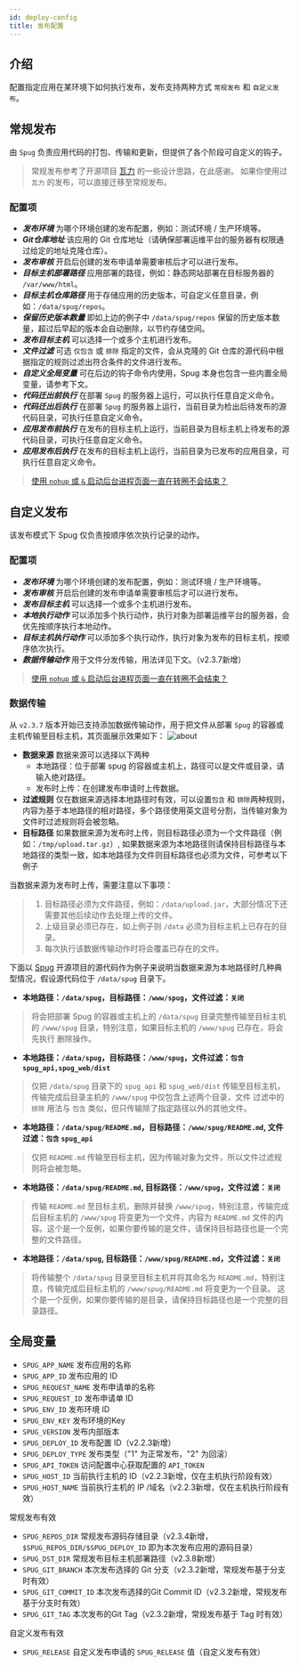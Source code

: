 ```yaml
---
id: deploy-config
title: 发布配置
---
```


## 介绍
配置指定应用在某环境下如何执行发布，发布支持两种方式 `常规发布` 和 `自定义发布`。

## 常规发布
由 `Spug` 负责应用代码的打包、传输和更新，但提供了各个阶段可自定义的钩子。
> 常规发布参考了开源项目 [瓦力](https://github.com/meolu/walle-web) 的一些设计思路，在此感谢。
> 如果你使用过 `瓦力` 的发布，可以直接迁移至常规发布。

### 配置项
- ***发布环境*** 为哪个环境创建的发布配置，例如：测试环境 / 生产环境等。
- ***Git仓库地址*** 该应用的 Git 仓库地址（请确保部署运维平台的服务器有权限通过给定的地址克隆仓库）。
- ***发布审核*** 开启后创建的发布申请单需要审核后才可以进行发布。
- ***目标主机部署路径*** 应用部署的路径，例如：静态网站部署在目标服务器的 `/var/www/html`。
- ***目标主机仓库路径*** 用于存储应用的历史版本，可自定义任意目录，例如：`/data/spug/repos`。
- ***保留历史版本数量*** 即如上边的例子中 `/data/spug/repos` 保留的历史版本数量，超过后早起的版本会自动删除，以节约存储空间。
- ***发布目标主机*** 可以选择一个或多个主机进行发布。
- ***文件过滤*** 可选 `仅包含` 或 `排除` 指定的文件，会从克隆的 Git 仓库的源代码中根据指定的规则过滤出符合条件的文件进行发布。
- ***自定义全局变量*** 可在后边的钩子命令内使用，Spug 本身也包含一些内置全局变量，请参考下文。
- ***代码迁出前执行*** 在部署 `Spug` 的服务器上运行，可以执行任意自定义命令。
- ***代码迁出后执行*** 在部署 `Spug` 的服务器上运行，当前目录为检出后待发布的源代码目录，可执行任意自定义命令。
- ***应用发布前执行*** 在发布的目标主机上运行，当前目录为目标主机上待发布的源代码目录，可执行任意自定义命令。
- ***应用发布后执行*** 在发布的目标主机上运行，当前目录为已发布的应用目录，可执行任意自定义命令。
> [使用 `nohup` 或 `&` 启动后台进程页面一直在转圈不会结束？](/docs/install-error#使用-nohup-启动后台进程页面一直在转圈不会结束？)

## 自定义发布
该发布模式下 Spug 仅负责按顺序依次执行记录的动作。

### 配置项
- ***发布环境*** 为哪个环境创建的发布配置，例如：测试环境 / 生产环境等。
- ***发布审核*** 开启后创建的发布申请单需要审核后才可以进行发布。
- ***发布目标主机*** 可以选择一个或多个主机进行发布。
- ***本地执行动作*** 可以添加多个执行动作，执行对象为部署运维平台的服务器，会优先按顺序执行本地动作。
- ***目标主机执行动作*** 可以添加多个执行动作，执行对象为发布的目标主机，按顺序依次执行。
- ***数据传输动作*** 用于文件分发传输，用法详见下文。（v2.3.7新增）
> [使用 `nohup` 或 `&` 启动后台进程页面一直在转圈不会结束？](/docs/install-error#使用-nohup-启动后台进程页面一直在转圈不会结束？)

### 数据传输
从 `v2.3.7` 版本开始已支持添加数据传输动作，用于把文件从部署 `Spug` 的容器或主机传输至目标主机，其页面展示效果如下：
![about](/images/deploy-config-transfer.png)
- **数据来源** 数据来源可以选择以下两种
    - 本地路径：位于部署 spug 的容器或主机上，路径可以是文件或目录，请输入绝对路径。
    - 发布时上传：在创建发布申请时上传数据。
- **过滤规则** 仅在数据来源选择本地路径时有效，可以设置`包含` 和 `排除`两种规则，内容为基于本地路径的相对路径，多个路径使用英文逗号分割，当传输对象为文件时过滤规则将会被忽略。
- **目标路径** 如果数据来源为发布时上传，则目标路径必须为一个文件路径（例如：`/tmp/upload.tar.gz`）, 如果数据来源为本地路径则请保持目标路径与本地路径的类型一致，如本地路径为文件则目标路径也必须为文件，可参考以下例子

当数据来源为发布时上传，需要注意以下事项：
> 1. 目标路径必须为文件路径，例如：`/data/upload.jar`，大部分情况下还需要其他后续动作去处理上传的文件。
> 2. 上级目录必须已存在，如上例子则 `/data` 必须为目标主机上已存在的目录。
> 3. 每次执行该数据传输动作时将会覆盖已存在的文件。

下面以 [Spug](https://github.com/openspug/spug) 开源项目的源代码作为例子来说明当数据来源为本地路径时几种典型情况，假设源代码位于 `/data/spug` 目录下。

- **本地路径：`/data/spug`，目标路径：`/www/spug`，文件过滤：`关闭`**
> 将会把部署 Spug 的容器或主机上的 `/data/spug` 目录完整传输至目标主机的 `/www/spug` 目录，特别注意，如果目标主机的 `/www/spug` 已存在，将会先执行
> 删除操作。

- **本地路径：`/data/spug`，目标路径：`/www/spug`，文件过滤：`包含` `spug_api,spug_web/dist`**
>
> 仅把 `/data/spug` 目录下的 `spug_api` 和 `spug_web/dist` 传输至目标主机，传输完成后目录主机的 `/www/spug` 中仅包含上述两个目录，文件
> 过滤中的 `排除` 用法与 `包含` 类似，但只传输除了指定路径以外的其他文件。

- **本地路径：`/data/spug/README.md`，目标路径：`/www/spug/README.md`, 文件过滤：`包含` `spug_api`**

> 仅把 `README.md` 传输至目标主机，因为传输对象为文件，所以文件过滤规则将会被忽略。

- **本地路径：`/data/spug/README.md`, 目标路径：`/www/spug`，文件过滤：`关闭`**

> 传输 `README.md` 至目标主机，删除并替换 `/www/spug`，特别注意，传输完成后目标主机的 `/www/spug` 将变更为一个文件，内容为 `README.md` 
> 文件的内容。这个是一个反例，如果你要传输的是文件，请保持目标路径也是一个完整的文件路径。

- **本地路径：`/data/spug`, 目标路径：`/www/spug/README.md`，文件过滤：`关闭`**

> 将传输整个 `/data/spug` 目录至目标主机并将其命名为 `README.md`，特别注意，传输完成后目标主机的 `/www/spug/README.md` 将变更为一个目录。
> 这个是一个反例，如果你要传输的是目录，请保持目标路径也是一个完整的目录路径。


## 全局变量
- `SPUG_APP_NAME` 发布应用的名称
- `SPUG_APP_ID` 发布应用的 ID
- `SPUG_REQUEST_NAME` 发布申请单的名称
- `SPUG_REQUEST_ID` 发布申请单 ID
- `SPUG_ENV_ID` 发布环境 ID
- `SPUG_ENV_KEY` 发布环境的Key
- `SPUG_VERSION` 发布内部版本
- `SPUG_DEPLOY_ID` 发布配置 ID（v2.2.3新增）
- `SPUG_DEPLOY_TYPE` 发布类型（"1" 为正常发布，"2" 为回滚）
- `SPUG_API_TOKEN` 访问配置中心获取配置的 `API_TOKEN`
- `SPUG_HOST_ID` 当前执行主机的 ID（v2.2.3新增，仅在主机执行阶段有效）
- `SPUG_HOST_NAME` 当前执行主机的 IP /域名（v2.2.3新增，仅在主机执行阶段有效）

常规发布有效

- `SPUG_REPOS_DIR` 常规发布源码存储目录（v2.3.4新增，`$SPUG_REPOS_DIR/$SPUG_DEPLOY_ID` 即为本次发布应用的源码目录）
- `SPUG_DST_DIR` 常规发布目标主机部署路径（v2.3.8新增）
- `SPUG_GIT_BRANCH` 本次发布选择的 Git 分支（v2.3.2新增，常规发布基于分支时有效）
- `SPUG_GIT_COMMIT_ID` 本次发布选择的Git Commit ID（v2.3.2新增，常规发布基于分支时有效）
- `SPUG_GIT_TAG` 本次发布的Git Tag（v2.3.2新增，常规发布基于 Tag 时有效）

自定义发布有效

- `SPUG_RELEASE` 自定义发布申请的 `SPUG_RELEASE` 值（自定义发布有效）

